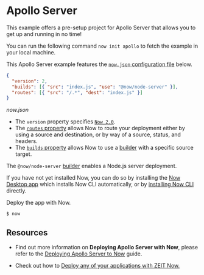 # Apollo Server

This example offers a pre-setup project for Apollo Server that allows you to get up and running in no time!

You can run the following command `now init apollo` to fetch the example in your local machine.

This Apollo Server example features the [`now.json` configuration file](https://zeit.co/docs/v2/deployments/configuration) below.

```json
{
  "version": 2,
  "builds": [{ "src": "index.js", "use": "@now/node-server" }],
  "routes": [{ "src": "/.*", "dest": "index.js" }]
}
```
_now.json_

- The `version` property specifies [`Now 2.0`](https://zeit.co/now).
- The [`routes` property](/docs/v2/deployments/configuration#routes) allows Now to route your deployment either by using a source and destination, or by way of a source, status, and headers.
- The [`builds` property](https://zeit.co/docs/v2/deployments/builds) allows Now to use a [builder](https://zeit.co/docs/v2/deployments/builders/overview/) with a specific source target.

The `@now/node-server` [builder](https://zeit.co/docs/v2/deployments/builders/overview) enables a Node.js server deployment.

If you have not yet installed Now, you can do so by installing the [Now Desktop app](https://zeit.co/docs/v2/getting-started/installation/#now-desktop) which installs Now CLI automatically, or by [installing Now CLI](https://zeit.co/docs/v2/getting-started/installation/#now-cli) directly.

Deploy the app with Now.

```shell
$ now
```

## Resources

- Find out more information on **Deploying Apollo Server with Now**, please refer to the [Deploying Apollo Server to Now](https://zeit.co/guides/deploying-apolloserver-to-now/) guide.

- Check out how to [Deploy any of your applications with ZEIT Now.](https://zeit.co/docs/v2/deployments/basics)